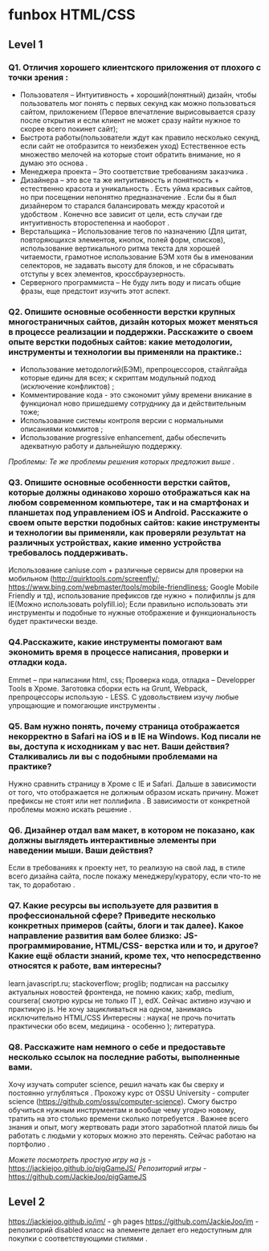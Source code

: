 # funbox HTML/CSS

## Level 1 

### Q1. Отличия хорошего клиентского приложения от плохого с точки зрения : 

* Пользователя – Интуитивность + хороший(понятный) дизайн, чтобы пользователь мог понять с первых секунд как можно пользоваться сайтом, приложением (Первое впечатление вырисовывается сразу после открытия и если клиент не может сразу найти нужное то скорее всего покинет сайт);
* Быстрота работы(пользователи ждут как правило несколько секунд, если сайт не отобразится то неизбежен уход)
Естественное есть множество мелочей на которые стоит обратить внимание, но я думаю это основа .
* Менеджера проекта – Это соответствие требованиям заказчика .
* Дизайнера – это все та же интуитивность и понятность +  естественно красота и уникальность . Есть уйма красивых сайтов, но при посещении непонятно предназначение .  Если бы я был дизайнером то старался балансировать между красотой и удобством . Конечно все зависит от цели, есть случаи где интуитивность второстепенна и наоборот . 
* Верстальщика – Использование тегов по назначению (Для цитат, повторяющихся элементов, кнопок, полей форм, списков), использование вертикального ритма текста для хорошей читаемости, грамотное использование БЭМ хотя бы в именовании селекторов, не задавать высоту для блоков, и не сбрасывать отступы у всех элементов, кроссбраузерность.
* Серверного программиста – Не буду лить воду и писать общие фразы, еще предстоит изучить этот аспект.

### Q2. Опишите основные особенности верстки крупных многостраничных сайтов, дизайн которых может меняться в процессе реализации и поддержки. Расскажите о своем опыте верстки подобных сайтов: какие методологии, инструменты и технологии вы применяли на практике.:
* Использование методологий(БЭМ), препроцессоров, стайлгайда которые едины для всех; к скриптам модульный подход (исключение конфликтов) ;
* Комментирование кода - это сэкономит уйму времени вникание в функционал ново пришедшему сотруднику да и действительным тоже;
* Использование системы контроля версии с нормальными описаниями коммитов ; 
* Использование progressive enhancement, дабы обеспечить адекватную работу и дальнейшую поддержку. 

*Проблемы: Те же проблемы решения которых предложил выше .*


### Q3. Опишите основные особенности верстки сайтов, которые должны одинаково хорошо отображаться как на любом современном компьютере, так и на смартфонах и планшетах под управлением iOS и Android. Расскажите о своем опыте верстки подобных сайтов: какие инструменты и технологии вы применяли, как проверяли результат на различных устройствах, какие именно устройства требовалось поддерживать. 
Использование caniuse.com + различные сервисы для проверки на мобильном (http://quirktools.com/screenfly/;
https://www.bing.com/webmaster/tools/mobile-friendliness;
Google Mobile Friendly и тд), использование префиксов где нужно + полифиллы js для IE(Можно использовать polyfill.io);
Если правильно использовать эти инструменты и подобные то нужные отображение и функциональность будет практически везде.

### Q4.Расскажите, какие инструменты помогают вам экономить время в процессе написания, проверки и отладки кода.
Emmet – при написании html, css; Проверка кода, отладка – Developper Tools в Хроме.
Заготовка сборки есть на Grunt, Webpack, препроцессоры использую - LESS. С удовольствием изучу любые упрощающие и помогающие инструменты . 

### Q5. Вам нужно понять, почему страница отображается некорректно в Safari на iOS и в IE на Windows. Код писали не вы, доступа к исходникам у вас нет. Ваши действия? Сталкивались ли вы с подобными проблемами на практике?
Нужно сравнить страницу в Хроме с IE и Safari. Дальше в зависимости от того, что отображается не должным образом искать причину. Может префиксы не стоят или нет поллифила . В зависимости от конкретной проблемы можно искать решение .

### Q6. Дизайнер отдал вам макет, в котором не показано, как должны выглядеть интерактивные элементы при наведении мыши. Ваши действия?
Если в требованиях к проекту нет, то реализую на свой лад, в стиле всего дизайна сайта, после покажу менеджеру/куратору, если что-то не так, то доработаю . 
### Q7. Какие ресурсы вы используете для развития в профессиональной сфере? Приведите несколько конкретных примеров (сайты, блоги и так далее). Какое направление развития вам более близко: JS-программирование, HTML/CSS- верстка или и то, и другое? Какие ещё области знаний, кроме тех, что непосредственно относятся к работе, вам интересны?
learn.javascript.ru; stackoverflow; proglib; подписан на рассылку актуальных новостей фронтенда, не помню каких; хабр, medium, coursera( смотрю курсы не только IT ), edX.
Сейчас активно изучаю и практикую js. Не хочу зацикливаться на одном, занимаясь исключительно HTML/CSS
Интересны : наука( не прочь почитать практически обо всем, медицина - особенно ); литература.

### Q8. Расскажите нам немного о себе и предоставьте несколько ссылок на последние работы, выполненные вами.
Хочу изучать computer science, решил начать как бы сверху и постоянно углубляться .
Прохожу курс от OSSU University -  computer science (https://github.com/ossu/computer-science).
Смогу быстро обучиться нужным инструментам и вообще чему угодно новому, тратить на это столько времени сколько потребуется . 
Важнее всего знания и опыт, могу жертвовать ради этого заработной платой лишь бы работать с людьми у которых можно это перенять. Сейчас работаю на портфолио .

*Можете посмотреть простую игру на js -* https://jackiejoo.github.io/pigGameJS/
*Репозиторий игры -* https://github.com/JackieJoo/pigGameJS


## Level 2 
https://jackiejoo.github.io/im/ - gh pages
https://github.com/JackieJoo/im - репозиторий
disabled класс на элементе делает его недоступным для покупки с соответствующими стилями .

